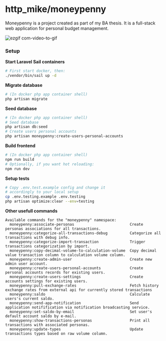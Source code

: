 # http_mike/moneypenny

Moneypenny is a project created as part of my BA thesis. It is a full-stack web application for personal budget management.

![ezgif com-video-to-gif](https://github.com/michalmytych/moneypenny/assets/59512535/726475dc-dcb8-4515-b319-a535a4e2a301)

### Setup
__Start Laravel Sail containers__
```bash
# First start docker, then:
./vendor/bin/sail up -d
```

__Migrate database__
```bash
# (In docker php app container shell)
php artisan migrate
```

__Seed database__
```bash
# (In docker php app container shell)
# Seed database
php artisan db:seed
# Create users personal accounts
php artisan moneypenny:create-users-personal-accounts
```

__Build frontend__
```bash
# (In docker php app container shell)
npm run build
# Optionally, if you want hot reloading:
npm run dev
```

__Setup tests__
```bash
# Copy .env.test.example config and change it
# accordingly to your local setup
cp .env.testing.example .env.testing
php artisan optimize:clear --env=testing
```

__Other usefull commands__
```
Available commands for the "moneypenny" namespace:
  moneypenny:associate-personas                         Create personas associations for all transactions.
  moneypenny:categorize-all-transactions-debug          Categorize all transactions with debug info.
  moneypenny:categorize-import-transaction              Trigger transactions categorization by import.
  moneypenny:copy-decimal-volume-to-calculation-volume  Copy decimal value transaction column to calculation volume column.
  moneypenny:create-admin-user                          Create new admin user account.
  moneypenny:create-users-personal-accounts             Create personal accounts records for existing users.
  moneypenny:create-users-settings                      Create accounts settings for existing users.
  moneypenny:pull-exchange-rates                        Fetch history exchange rates from external api for currently stored transactions
  moneypenny:saldo                                      Calculate users's current saldo.
  moneypenny:send-app-notification                      Send application notifification via notification broadcasting service.
  moneypenny:set-saldo-by-email                         Set user's default account saldo by e-mail.
  moneypenny:show-transactions-personas                 Print all transactions with associated personas.
  moneypenny:update-types                               Update transactions types based on raw volume column.
```

